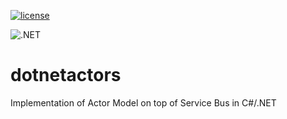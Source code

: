 [![license](https://img.shields.io/github/license/mashape/apistatus.svg?maxAge=2592000)](https://github.com/ddobric/htmdotnet/blob/master/LICENSE)

![.NET](https://github.com/ddobric/dotnetactors/workflows/.NET/badge.svg)

# dotnetactors
Implementation of Actor Model on top of Service Bus in C#/.NET
